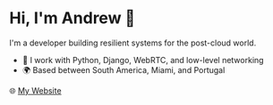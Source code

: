 # Hi, I'm Andrew 👋

I'm a developer building resilient systems for the post-cloud world.

- 🔧 I work with Python, Django, WebRTC, and low-level networking
- 🌍 Based between South America, Miami, and Portugal

🌐 [My Website](https://quietjoy.net)
